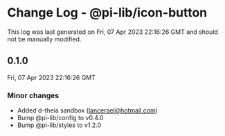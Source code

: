 # Change Log - @pi-lib/icon-button

This log was last generated on Fri, 07 Apr 2023 22:16:26 GMT and should not be manually modified.

<!-- Start content -->

## 0.1.0

Fri, 07 Apr 2023 22:16:26 GMT

### Minor changes

- Added d-theia sandbox (lancerael@hotmail.com)
- Bump @pi-lib/config to v0.4.0
- Bump @pi-lib/styles to v1.2.0
